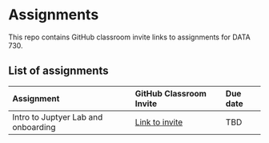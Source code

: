 # Assignments

This repo contains GitHub classroom invite links to assignments for DATA 730.

## List of assignments

| **Assignment** | **GitHub Classroom Invite** | **Due date** |
|:--- |:--- |:--- |
| Intro to Juptyer Lab and onboarding | [Link to invite](https://classroom.github.com/a/xDBr89fK) | TBD |
